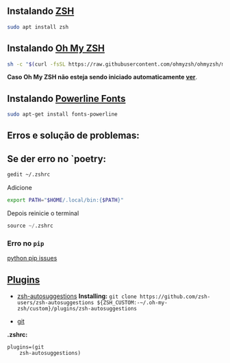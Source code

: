 ## Instalando [ZSH](https://github.com/ohmyzsh/ohmyzsh/wiki/Installing-ZSH)

```bash
sudo apt install zsh
```
## Instalando [Oh My ZSH](https://ohmyz.sh/)

```bash
sh -c "$(curl -fsSL https://raw.githubusercontent.com/ohmyzsh/ohmyzsh/master/tools/install.sh)"
```

**Caso Oh My ZSH não esteja sendo iniciado automaticamente
[ver](https://github.com/ohmyzsh/ohmyzsh/issues/6112#issuecomment-463644808)**.

## Instalando [Powerline Fonts](https://github.com/powerline/fonts)

```bash
sudo apt-get install fonts-powerline
```

## Erros e solução de problemas:

## Se der erro no `poetry:

```bash
gedit ~/.zshrc
```

Adicione

```bash
export PATH="$HOME/.local/bin:{$PATH}"
```

Depois reinicie o terminal

```python
source ~/.zshrc
```

### Erro no `pip`

[python pip issues](https://www.golinuxcloud.com/zsh-command-not-found-pip/)

## [Plugins](https://github.com/unixorn/awesome-zsh-plugins)

* [zsh-autosuggestions](https://github.com/zsh-users/zsh-autosuggestions)
**Installing:**
`git clone https://github.com/zsh-users/zsh-autosuggestions ${ZSH_CUSTOM:-~/.oh-my-zsh/custom}/plugins/zsh-autosuggestions`

* [git](https://kapeli.com/cheat_sheets/Oh-My-Zsh_Git.docset/Contents/Resources/Documents/index)

**.zshrc:**

```
plugins=(git
	zsh-autosuggestions)
```
